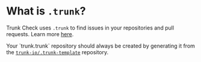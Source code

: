 # What is `.trunk`?

Trunk Check uses `.trunk` to find issues in your repositories and pull requests. Learn more
[here][check-github-integration].

Your \`trunk\.trunk\` repository should always be created by generating it from the
[`trunk-io/.trunk-template`](https://github.com/trunk-io/.trunk-template) repository.

[check-github-integration]: https://docs.trunk.io/docs/check-github-integration
